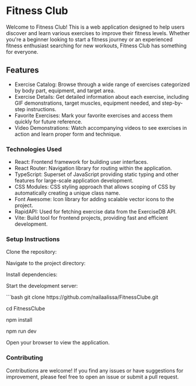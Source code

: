 <h1>Fitness Club</h1>

<p>Welcome to Fitness Club! This is a web application designed to help users discover and learn various exercises to improve their fitness levels. Whether you're a beginner looking to start a fitness journey or an experienced fitness enthusiast searching for new workouts, Fitness Club has something for everyone.</p>

<h2>Features</h2>

<ul>
  <li>Exercise Catalog: Browse through a wide range of exercises categorized by body part, equipment, and target area.</li>
  <li>Exercise Details: Get detailed information about each exercise, including GIF demonstrations, target muscles, equipment needed, and step-by-step instructions.</li>
  <li>Favorite Exercises: Mark your favorite exercises and access them quickly for future reference.</li>
  <li>Video Demonstrations: Watch accompanying videos to see exercises in action and learn proper form and technique.</li>
</ul>

<h3>Technologies Used</h3>

<ul>
  <li>React: Frontend framework for building user interfaces.</li>
  <li>React Router: Navigation library for routing within the application.</li>
  <li>TypeScript: Superset of JavaScript providing static typing and other features for large-scale application development.</li>
  <li>CSS Modules: CSS styling approach that allows scoping of CSS by automatically creating a unique class name.</li>
  <li>Font Awesome: Icon library for adding scalable vector icons to the project.</li>
  <li>RapidAPI: Used for fetching exercise data from the ExerciseDB API.</li>
  <li>Vite: Build tool for frontend projects, providing fast and efficient development.</li>
</ul>

<h3>Setup Instructions</h3>

<p>Clone the repository:</p>
<p>Navigate to the project directory:</p>
<p>Install dependencies:</p>
<p>Start the development server:</p>
```bash
git clone https://github.com/nailaalissa/FitnessClube.git

cd FitnessClube

npm install

npm run dev

<p>Open your browser to view the application.</p>
<h3>Contributing</h3>
<p>Contributions are welcome! If you find any issues or have suggestions for improvement, please feel free to open an issue or submit a pull request.</p>
